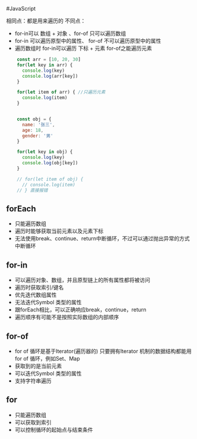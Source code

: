 #JavaScript 

相同点：都是用来遍历的
不同点：
- for-in可以 数组 + 对象 、for-of 只可以遍历数组
- for-in 可以遍历原型中的属性、 for-of 不可以遍历原型中的属性
- 遍历数组时 for-in可以遍历 下标 + 元素 for-of之能遍历元素

```js
    const arr = [10, 20, 30]
    for(let key in arr) {
      console.log(key)
      console.log(arr[key])
    }

    for(let item of arr) { //只遍历元素
      console.log(item)
    }


    const obj = {
      name: '张三',
      age: 18,
      gender: '男'
    }

    for(let key in obj) {
      console.log(key)
      console.log(obj[key])
    }

    // for(let item of obj) {
      // console.log(item)
    // } 直接报错

```

## forEach
- 只能遍历数组
- 遍历时能够获取当前元素以及元素下标
- 无法使用break、continue、return中断循环，不过可以通过抛出异常的方式中断循环

## for-in
- 可以遍历对象、数组，并且原型链上的所有属性都将被访问
- 遍历时获取索引/键名
- 优先迭代数组属性
- 无法迭代Symbol 类型的属性
- 跟forEach相比，可以正确响应break，continue，return
- 遍历顺序有可能不是按照实际数组的内部顺序


## for-of
- for of 循环是基于Iterator(遍历器的) 只要拥有Iterator 机制的数据结构都能用for of 循环，例如Set、Map
- 获取到的是当前元素
- 可以迭代Symbol 类型的属性
- 支持字符串遍历

## for
- 只能遍历数组
- 可以获取到索引
- 可以控制循环的起始点与结束条件
